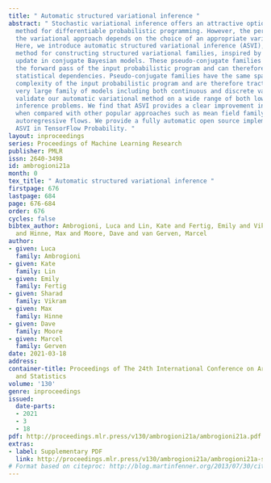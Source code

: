 ```yaml
---
title: " Automatic structured variational inference "
abstract: " Stochastic variational inference offers an attractive option as a default
  method for differentiable probabilistic programming. However, the performance of
  the variational approach depends on the choice of an appropriate variational family.
  Here, we introduce automatic structured variational inference (ASVI), a fully automated
  method for constructing structured variational families, inspired by the closed-form
  update in conjugate Bayesian models. These pseudo-conjugate families incorporate
  the forward pass of the input probabilistic program and can therefore capture complex
  statistical dependencies. Pseudo-conjugate families have the same space and time
  complexity of the input probabilistic program and are therefore tractable for a
  very large family of models including both continuous and discrete variables. We
  validate our automatic variational method on a wide range of both low- and high-dimensional
  inference problems. We find that ASVI provides a clear improvement in performance
  when compared with other popular approaches such as mean field family and inverse
  autoregressive flows. We provide a fully automatic open source implementation of
  ASVI in TensorFlow Probability. "
layout: inproceedings
series: Proceedings of Machine Learning Research
publisher: PMLR
issn: 2640-3498
id: ambrogioni21a
month: 0
tex_title: " Automatic structured variational inference "
firstpage: 676
lastpage: 684
page: 676-684
order: 676
cycles: false
bibtex_author: Ambrogioni, Luca and Lin, Kate and Fertig, Emily and Vikram, Sharad
  and Hinne, Max and Moore, Dave and van Gerven, Marcel
author:
- given: Luca
  family: Ambrogioni
- given: Kate
  family: Lin
- given: Emily
  family: Fertig
- given: Sharad
  family: Vikram
- given: Max
  family: Hinne
- given: Dave
  family: Moore
- given: Marcel
  family: Gerven
date: 2021-03-18
address: 
container-title: Proceedings of The 24th International Conference on Artificial Intelligence
  and Statistics
volume: '130'
genre: inproceedings
issued:
  date-parts:
  - 2021
  - 3
  - 18
pdf: http://proceedings.mlr.press/v130/ambrogioni21a/ambrogioni21a.pdf
extras:
- label: Supplementary PDF
  link: http://proceedings.mlr.press/v130/ambrogioni21a/ambrogioni21a-supp.pdf
# Format based on citeproc: http://blog.martinfenner.org/2013/07/30/citeproc-yaml-for-bibliographies/
---
```

